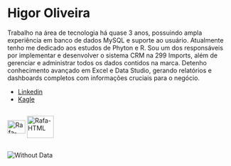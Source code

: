 # Higor Oliveira

Trabalho na área de tecnologia há quase 3 anos, possuindo ampla experiência em banco de dados MySQL e suporte ao usuário. Atualmente tenho me dedicado aos estudos de Phyton e R. Sou um dos responsáveis por implementar e desenvolver o sistema CRM na 299 Imports, além de gerenciar e administrar todos os dados contidos na marca. Detenho conhecimento avançado em Excel e Data Studio, gerando relatórios e dashboards completos com informações cruciais para o negócio.

- <a href="https://www.linkedin.com/in/higor-de-oliveira/" rel="nofollow">Linkedin</a>
- <a href="https://www.kaggle.com/hgosouza" rel="nofollow">Kagle</a>

##
<img align="center" alt="Rafa-HTML" height="30" width="40" src="https://cdn.jsdelivr.net/gh/devicons/devicon/icons/flutter/flutter-original.svg" style="max-width: 100%;">    <img align="center" alt="Rafa-HTML" height="50" width="60" src="https://cdn.jsdelivr.net/gh/devicons/devicon/icons/mysql/mysql-original-wordmark.svg" style="max-width: 100%;">

##

![Without Data](https://user-images.githubusercontent.com/102627812/183553176-44d9d39e-0eae-49ef-a864-b006c96be9a5.jpeg)
